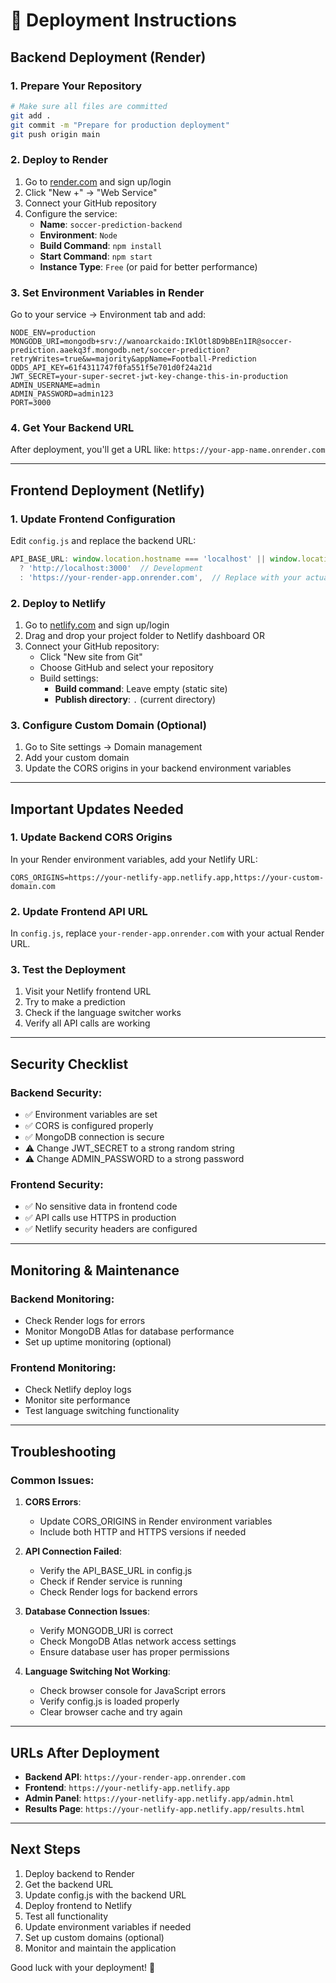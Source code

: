 # 🚀 Deployment Instructions

## Backend Deployment (Render)

### 1. **Prepare Your Repository**
```bash
# Make sure all files are committed
git add .
git commit -m "Prepare for production deployment"
git push origin main
```

### 2. **Deploy to Render**
1. Go to [render.com](https://render.com) and sign up/login
2. Click "New +" → "Web Service"
3. Connect your GitHub repository
4. Configure the service:
   - **Name**: `soccer-prediction-backend`
   - **Environment**: `Node`
   - **Build Command**: `npm install`
   - **Start Command**: `npm start`
   - **Instance Type**: `Free` (or paid for better performance)

### 3. **Set Environment Variables in Render**
Go to your service → Environment tab and add:
```
NODE_ENV=production
MONGODB_URI=mongodb+srv://wanoarckaido:IKlOtl8D9bBEn1IR@soccer-prediction.aaekq3f.mongodb.net/soccer-prediction?retryWrites=true&w=majority&appName=Football-Prediction
ODDS_API_KEY=61f4311747f0fa551f5e701d0f24a21d
JWT_SECRET=your-super-secret-jwt-key-change-this-in-production
ADMIN_USERNAME=admin
ADMIN_PASSWORD=admin123
PORT=3000
```

### 4. **Get Your Backend URL**
After deployment, you'll get a URL like: `https://your-app-name.onrender.com`

---

## Frontend Deployment (Netlify)

### 1. **Update Frontend Configuration**
Edit `config.js` and replace the backend URL:
```javascript
API_BASE_URL: window.location.hostname === 'localhost' || window.location.hostname === '127.0.0.1'
  ? 'http://localhost:3000'  // Development
  : 'https://your-render-app.onrender.com',  // Replace with your actual Render URL
```

### 2. **Deploy to Netlify**
1. Go to [netlify.com](https://netlify.com) and sign up/login
2. Drag and drop your project folder to Netlify dashboard
   OR
3. Connect your GitHub repository:
   - Click "New site from Git"
   - Choose GitHub and select your repository
   - Build settings:
     - **Build command**: Leave empty (static site)
     - **Publish directory**: `.` (current directory)

### 3. **Configure Custom Domain (Optional)**
1. Go to Site settings → Domain management
2. Add your custom domain
3. Update the CORS origins in your backend environment variables

---

## Important Updates Needed

### 1. **Update Backend CORS Origins**
In your Render environment variables, add your Netlify URL:
```
CORS_ORIGINS=https://your-netlify-app.netlify.app,https://your-custom-domain.com
```

### 2. **Update Frontend API URL**
In `config.js`, replace `your-render-app.onrender.com` with your actual Render URL.

### 3. **Test the Deployment**
1. Visit your Netlify frontend URL
2. Try to make a prediction
3. Check if the language switcher works
4. Verify all API calls are working

---

## Security Checklist

### Backend Security:
- ✅ Environment variables are set
- ✅ CORS is configured properly
- ✅ MongoDB connection is secure
- ⚠️ Change JWT_SECRET to a strong random string
- ⚠️ Change ADMIN_PASSWORD to a strong password

### Frontend Security:
- ✅ No sensitive data in frontend code
- ✅ API calls use HTTPS in production
- ✅ Netlify security headers are configured

---

## Monitoring & Maintenance

### Backend Monitoring:
- Check Render logs for errors
- Monitor MongoDB Atlas for database performance
- Set up uptime monitoring (optional)

### Frontend Monitoring:
- Check Netlify deploy logs
- Monitor site performance
- Test language switching functionality

---

## Troubleshooting

### Common Issues:

1. **CORS Errors**:
   - Update CORS_ORIGINS in Render environment variables
   - Include both HTTP and HTTPS versions if needed

2. **API Connection Failed**:
   - Verify the API_BASE_URL in config.js
   - Check if Render service is running
   - Check Render logs for backend errors

3. **Database Connection Issues**:
   - Verify MONGODB_URI is correct
   - Check MongoDB Atlas network access settings
   - Ensure database user has proper permissions

4. **Language Switching Not Working**:
   - Check browser console for JavaScript errors
   - Verify config.js is loaded properly
   - Clear browser cache and try again

---

## URLs After Deployment

- **Backend API**: `https://your-render-app.onrender.com`
- **Frontend**: `https://your-netlify-app.netlify.app`
- **Admin Panel**: `https://your-netlify-app.netlify.app/admin.html`
- **Results Page**: `https://your-netlify-app.netlify.app/results.html`

---

## Next Steps

1. Deploy backend to Render
2. Get the backend URL
3. Update config.js with the backend URL
4. Deploy frontend to Netlify
5. Test all functionality
6. Update environment variables if needed
7. Set up custom domains (optional)
8. Monitor and maintain the application

Good luck with your deployment! 🚀